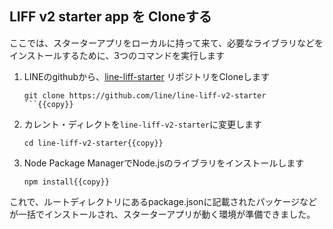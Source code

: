 ## LIFF v2 starter app を Cloneする

ここでは、スターターアプリをローカルに持って来て、必要なライブラリなどをインストールするために、3つのコマンドを実行します

1. LINEのgithubから、[line-liff-starter](https://github.com/line/line-liff-v2-starter) リポジトリをCloneします
    ```shell
    git clone https://github.com/line/line-liff-v2-starter
    ```{{copy}}

2. カレント・ディレクトを`line-liff-v2-starter`に変更します
    ```shell
    cd line-liff-v2-starter{{copy}}
    ```

3. Node Package ManagerでNode.jsのライブラリをインストールします
   ```shell
   npm install{{copy}}
   ```

これで、ルートディレクトリにあるpackage.jsonに記載されたパッケージなどが一括でインストールされ、スターターアプリが動く環境が準備できました。
